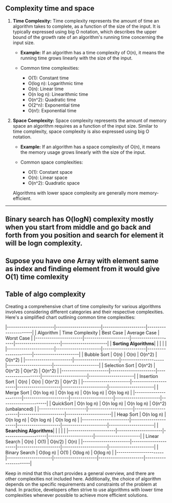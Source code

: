 ## Complexity time and space

1. **Time Complexity:**
   Time complexity represents the amount of time an algorithm takes to complete, as a function of the size of the input. It is typically expressed using big O notation, which describes the upper bound of the growth rate of an algorithm's running time concerning the input size.

   - **Example:**
     If an algorithm has a time complexity of O(n), it means the running time grows linearly with the size of the input.

   - Common time complexities:
     - O(1): Constant time
     - O(log n): Logarithmic time
     - O(n): Linear time
     - O(n log n): Linearithmic time
     - O(n^2): Quadratic time
     - O(2^n): Exponential time
     - O(n!): Exponential time
      

2. **Space Complexity:**
   Space complexity represents the amount of memory space an algorithm requires as a function of the input size. Similar to time complexity, space complexity is also expressed using big O notation.

   - **Example:**
     If an algorithm has a space complexity of O(n), it means the memory usage grows linearly with the size of the input.

   - Common space complexities:
     - O(1): Constant space
     - O(n): Linear space
     - O(n^2): Quadratic space

   Algorithms with lower space complexity are generally more memory-efficient.

--------
## Binary search has O(logN) complexity mostly when you start from middle and go back and forth from you position and search for element it will be logn complexity.

## Supose you have one Array with element same as index and finding element from it would give O(1) time comlexity

## Table of algo complexity
Creating a comprehensive chart of time complexity for various algorithms involves considering different categories and their respective complexities. Here's a simplified chart outlining common time complexities:

|-----------------------|----------------------|---------------------|----------------------|
| Algorithm             | Time Complexity      | Best Case           | Average Case         | Worst Case           |
|-----------------------|----------------------|---------------------|----------------------|----------------------|
| **Sorting Algorithms**|                      |                     |                      |                      |
|-----------------------|----------------------|---------------------|----------------------|----------------------|
| Bubble Sort           | O(n)                 | O(n)                | O(n^2)               | O(n^2)               |
|-----------------------|----------------------|---------------------|----------------------|----------------------|
| Selection Sort        | O(n^2)               | O(n^2)              | O(n^2)               | O(n^2)               |
|-----------------------|----------------------|---------------------|----------------------|----------------------|
| Insertion Sort        | O(n)                 | O(n)                | O(n^2)               | O(n^2)               |
|-----------------------|----------------------|---------------------|----------------------|----------------------|
| Merge Sort            | O(n log n)           | O(n log n)          | O(n log n)           | O(n log n)           |
|-----------------------|----------------------|---------------------|----------------------|----------------------|
| QuickSort             | O(n log n)           | O(n log n)          | O(n log n)           | O(n^2) (unbalanced)  |
|-----------------------|----------------------|---------------------|----------------------|----------------------|
| Heap Sort             | O(n log n)           | O(n log n)          | O(n log n)           | O(n log n)           |
|-----------------------|----------------------|---------------------|----------------------|----------------------|
| **Searching Algorithms**|                    |                     |                      |                      |
|-----------------------|----------------------|---------------------|----------------------|----------------------|
| Linear Search         | O(n)                 | O(1)                | O(n/2)               | O(n)                 |
|-----------------------|----------------------|---------------------|----------------------|----------------------|
| Binary Search         | O(log n)             | O(1)                | O(log n)             | O(log n)             |
|-----------------------|----------------------|---------------------|----------------------|----------------------|

Keep in mind that this chart provides a general overview, and there are other complexities not included here. Additionally, the choice of algorithm depends on the specific requirements and constraints of the problem at hand. In practice, developers often strive to use algorithms with lower time complexities whenever possible to achieve more efficient solutions.
